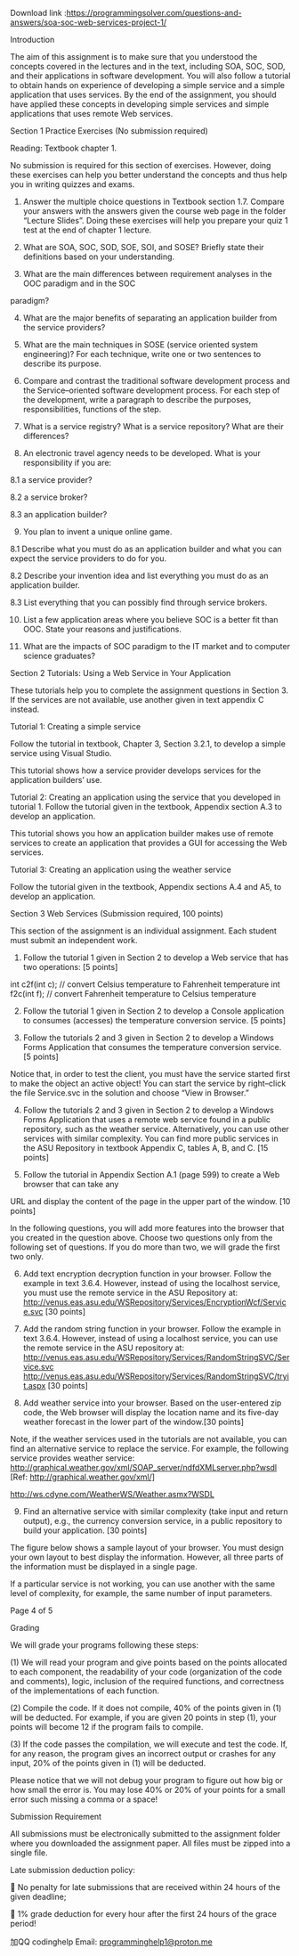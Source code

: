 Download link :https://programmingsolver.com/questions-and-answers/soa-soc-web-services-project-1/

Introduction

The aim of this assignment is to make sure that you understood the concepts covered in the lectures and in the text, including SOA, SOC, SOD, and their applications in software development. You will also follow a tutorial to obtain hands on experience of developing a simple service and a simple application that uses services. By the end of the assignment, you should have applied these concepts in developing simple services and simple applications that uses remote Web services.

Section 1 Practice Exercises (No submission required)

Reading: Textbook chapter 1.

No submission is required for this section of exercises. However, doing these exercises can help you better understand the concepts and thus help you in writing quizzes and exams.

1. Answer the multiple choice questions in Textbook section 1.7. Compare your answers with the answers given the course web page in the folder “Lecture Slides”. Doing these exercises will help you prepare your quiz 1 test at the end of chapter 1 lecture.

2. What are SOA, SOC, SOD, SOE, SOI, and SOSE? Briefly state their definitions based on your understanding.

3. What are the main differences between requirement analyses in the OOC paradigm and in the SOC

paradigm?

4. What are the major benefits of separating an application builder from the service providers?

5. What are the main techniques in SOSE (service oriented system engineering)? For each technique, write one or two sentences to describe its purpose.

6. Compare and contrast the traditional software development process and the Service–oriented software development process. For each step of the development, write a paragraph to describe the purposes, responsibilities, functions of the step.

7. What is a service registry? What is a service repository? What are their differences?

8. An electronic travel agency needs to be developed. What is your responsibility if you are:

8.1 a service provider?

8.2 a service broker?

8.3 an application builder?

9. You plan to invent a unique online game.

8.1 Describe what you must do as an application builder and what you can expect the service providers to do for you.

8.2 Describe your invention idea and list everything you must do as an application builder.

8.3 List everything that you can possibly find through service brokers.

10. List a few application areas where you believe SOC is a better fit than OOC. State your reasons and justifications.

11. What are the impacts of SOC paradigm to the IT market and to computer science graduates?

Section 2 Tutorials: Using a Web Service in Your Application

These tutorials help you to complete the assignment questions in Section 3. If the services are not available, use another given in text appendix C instead.

Tutorial 1: Creating a simple service

Follow the tutorial in textbook, Chapter 3, Section 3.2.1, to develop a simple service using Visual Studio.

This tutorial shows how a service provider develops services for the application builders’ use.

Tutorial 2: Creating an application using the service that you developed in tutorial 1. Follow the tutorial given in the textbook, Appendix section A.3 to develop an application.

This tutorial shows you how an application builder makes use of remote services to create an application that provides a GUI for accessing the Web services.

Tutorial 3: Creating an application using the weather service

Follow the tutorial given in the textbook, Appendix sections A.4 and A5, to develop an application.

Section 3 Web Services (Submission required, 100 points)

This section of the assignment is an individual assignment. Each student must submit an independent work.

1. Follow the tutorial 1 given in Section 2 to develop a Web service that has two operations: [5 points]

int c2f(int c); // convert Celsius temperature to Fahrenheit temperature int f2c(int f); // convert Fahrenheit temperature to Celsius temperature

2. Follow the tutorial 1 given in Section 2 to develop a Console application to consumes (accesses) the temperature conversion service. [5 points]

3. Follow the tutorials 2 and 3 given in Section 2 to develop a Windows Forms Application that consumes the temperature conversion service. [5 points]

Notice that, in order to test the client, you must have the service started first to make the object an active object! You can start the service by right–click the file Service.svc in the solution and choose “View in Browser.”

4. Follow the tutorials 2 and 3 given in Section 2 to develop a Windows Forms Application that uses a remote web service found in a public repository, such as the weather service. Alternatively, you can use other services with similar complexity. You can find more public services in the ASU Repository in textbook Appendix C, tables A, B, and C. [15 points]

5. Follow the tutorial in Appendix Section A.1 (page 599) to create a Web browser that can take any

URL and display the content of the page in the upper part of the window. [10 points]

In the following questions, you will add more features into the browser that you created in the question above. Choose two questions only from the following set of questions. If you do more than two, we will grade the first two only.

6. Add text encryption decryption function in your browser. Follow the example in text 3.6.4. However, instead of using the localhost service, you must use the remote service in the ASU Repository at: http://venus.eas.asu.edu/WSRepository/Services/EncryptionWcf/Service.svc [30 points]

7. Add the random string function in your browser. Follow the example in text 3.6.4. However, instead of using a localhost service, you can use the remote service in the ASU repository at: http://venus.eas.asu.edu/WSRepository/Services/RandomStringSVC/Service.svc http://venus.eas.asu.edu/WSRepository/Services/RandomStringSVC/tryit.aspx [30 points]

8. Add weather service into your browser. Based on the user-entered zip code, the Web browser will display the location name and its five-day weather forecast in the lower part of the window.[30 points]

Note, if the weather services used in the tutorials are not available, you can find an alternative service to replace the service. For example, the following service provides weather service: http://graphical.weather.gov/xml/SOAP_server/ndfdXMLserver.php?wsdl [Ref: http://graphical.weather.gov/xml/]

http://ws.cdyne.com/WeatherWS/Weather.asmx?WSDL

9. Find an alternative service with similar complexity (take input and return output), e.g., the currency conversion service, in a public repository to build your application. [30 points]

The figure below shows a sample layout of your browser. You must design your own layout to best display the information. However, all three parts of the information must be displayed in a single page.

If a particular service is not working, you can use another with the same level of complexity, for example, the same number of input parameters.


Page 4 of 5

Grading

We will grade your programs following these steps:

(1) We will read your program and give points based on the points allocated to each component, the readability of your code (organization of the code and comments), logic, inclusion of the required functions, and correctness of the implementations of each function.

(2) Compile the code. If it does not compile, 40% of the points given in (1) will be deducted. For example, if you are given 20 points in step (1), your points will become 12 if the program fails to compile.

(3) If the code passes the compilation, we will execute and test the code. If, for any reason, the program gives an incorrect output or crashes for any input, 20% of the points given in (1) will be deducted.

Please notice that we will not debug your program to figure out how big or how small the error is. You may lose 40% or 20% of your points for a small error such missing a comma or a space!

Submission Requirement

All submissions must be electronically submitted to the assignment folder where you downloaded the assignment paper. All files must be zipped into a single file.

Late submission deduction policy:

 No penalty for late submissions that are received within 24 hours of the given deadline;

 1% grade deduction for every hour after the first 24 hours of the grace period!

加QQ codinghelp Email: programminghelp1@proton.me
